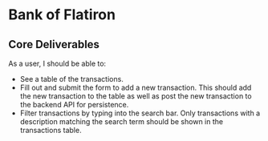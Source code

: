 # Bank of Flatiron

## Core Deliverables
As a user, I should be able to:

- See a table of the transactions.
- Fill out and submit the form to add a new transaction. This should add the new transaction to the table as well as post the new transaction to the backend API for persistence.
- Filter transactions by typing into the search bar. Only transactions with a description matching the search term should be shown in the transactions table.

